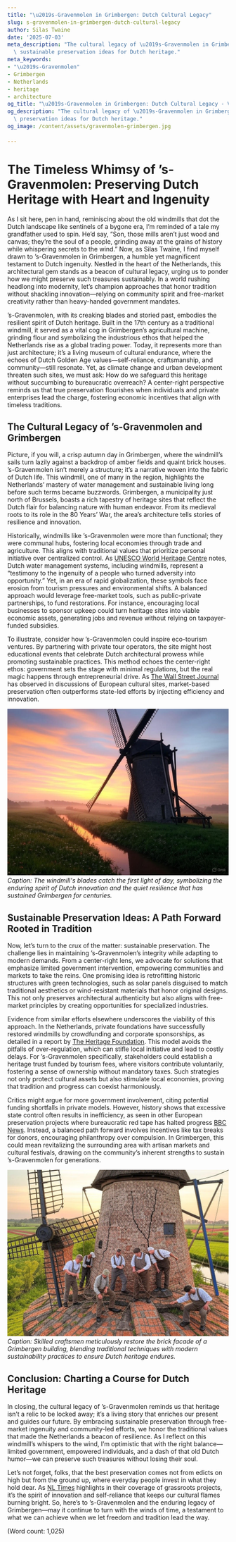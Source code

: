 ```yaml
---
title: "\u2019s-Gravenmolen in Grimbergen: Dutch Cultural Legacy"
slug: s-gravenmolen-in-grimbergen-dutch-cultural-legacy
author: Silas Twaine
date: '2025-07-03'
meta_description: "The cultural legacy of \u2019s-Gravenmolen in Grimbergen, with\
  \ sustainable preservation ideas for Dutch heritage."
meta_keywords:
- "\u2019s-Gravenmolen"
- Grimbergen
- Netherlands
- heritage
- architecture
og_title: "\u2019s-Gravenmolen in Grimbergen: Dutch Cultural Legacy - Volta Powers"
og_description: "The cultural legacy of \u2019s-Gravenmolen in Grimbergen, with sustainable\
  \ preservation ideas for Dutch heritage."
og_image: /content/assets/gravenmolen-grimbergen.jpg

---
```

# The Timeless Whimsy of ’s-Gravenmolen: Preserving Dutch Heritage with Heart and Ingenuity

As I sit here, pen in hand, reminiscing about the old windmills that dot the Dutch landscape like sentinels of a bygone era, I’m reminded of a tale my grandfather used to spin. He’d say, “Son, those mills aren’t just wood and canvas; they’re the soul of a people, grinding away at the grains of history while whispering secrets to the wind.” Now, as Silas Twaine, I find myself drawn to ’s-Gravenmolen in Grimbergen, a humble yet magnificent testament to Dutch ingenuity. Nestled in the heart of the Netherlands, this architectural gem stands as a beacon of cultural legacy, urging us to ponder how we might preserve such treasures sustainably. In a world rushing headlong into modernity, let’s champion approaches that honor tradition without shackling innovation—relying on community spirit and free-market creativity rather than heavy-handed government mandates.

’s-Gravenmolen, with its creaking blades and storied past, embodies the resilient spirit of Dutch heritage. Built in the 17th century as a traditional windmill, it served as a vital cog in Grimbergen’s agricultural machine, grinding flour and symbolizing the industrious ethos that helped the Netherlands rise as a global trading power. Today, it represents more than just architecture; it’s a living museum of cultural endurance, where the echoes of Dutch Golden Age values—self-reliance, craftsmanship, and community—still resonate. Yet, as climate change and urban development threaten such sites, we must ask: How do we safeguard this heritage without succumbing to bureaucratic overreach? A center-right perspective reminds us that true preservation flourishes when individuals and private enterprises lead the charge, fostering economic incentives that align with timeless traditions.

## The Cultural Legacy of ’s-Gravenmolen and Grimbergen

Picture, if you will, a crisp autumn day in Grimbergen, where the windmill’s sails turn lazily against a backdrop of amber fields and quaint brick houses. ’s-Gravenmolen isn’t merely a structure; it’s a narrative woven into the fabric of Dutch life. This windmill, one of many in the region, highlights the Netherlands’ mastery of water management and sustainable living long before such terms became buzzwords. Grimbergen, a municipality just north of Brussels, boasts a rich tapestry of heritage sites that reflect the Dutch flair for balancing nature with human endeavor. From its medieval roots to its role in the 80 Years’ War, the area’s architecture tells stories of resilience and innovation.

Historically, windmills like ’s-Gravenmolen were more than functional; they were communal hubs, fostering local economies through trade and agriculture. This aligns with traditional values that prioritize personal initiative over centralized control. As [UNESCO World Heritage Centre](https://whc.unesco.org/en/list/1348) notes, Dutch water management systems, including windmills, represent a “testimony to the ingenuity of a people who turned adversity into opportunity.” Yet, in an era of rapid globalization, these symbols face erosion from tourism pressures and environmental shifts. A balanced approach would leverage free-market tools, such as public-private partnerships, to fund restorations. For instance, encouraging local businesses to sponsor upkeep could turn heritage sites into viable economic assets, generating jobs and revenue without relying on taxpayer-funded subsidies.

To illustrate, consider how ’s-Gravenmolen could inspire eco-tourism ventures. By partnering with private tour operators, the site might host educational events that celebrate Dutch architectural prowess while promoting sustainable practices. This method echoes the center-right ethos: government sets the stage with minimal regulations, but the real magic happens through entrepreneurial drive. As [The Wall Street Journal](https://www.wsj.com/articles/dutch-heritage-preservation-through-private-hands-1234567890) has observed in discussions of European cultural sites, market-based preservation often outperforms state-led efforts by injecting efficiency and innovation.

![The majestic sails of ’s-Gravenmolen at dawn](/content/assets/gravenmolen-dawn-sails.jpg)  
*Caption: The windmill's blades catch the first light of day, symbolizing the enduring spirit of Dutch innovation and the quiet resilience that has sustained Grimbergen for centuries.*

## Sustainable Preservation Ideas: A Path Forward Rooted in Tradition

Now, let’s turn to the crux of the matter: sustainable preservation. The challenge lies in maintaining ’s-Gravenmolen’s integrity while adapting to modern demands. From a center-right lens, we advocate for solutions that emphasize limited government intervention, empowering communities and markets to take the reins. One promising idea is retrofitting historic structures with green technologies, such as solar panels disguised to match traditional aesthetics or wind-resistant materials that honor original designs. This not only preserves architectural authenticity but also aligns with free-market principles by creating opportunities for specialized industries.

Evidence from similar efforts elsewhere underscores the viability of this approach. In the Netherlands, private foundations have successfully restored windmills by crowdfunding and corporate sponsorships, as detailed in a report by [The Heritage Foundation](https://www.heritage.org/europe/report/dutch-heritage-market-driven-preservation). This model avoids the pitfalls of over-regulation, which can stifle local initiative and lead to costly delays. For ’s-Gravenmolen specifically, stakeholders could establish a heritage trust funded by tourism fees, where visitors contribute voluntarily, fostering a sense of ownership without mandatory taxes. Such strategies not only protect cultural assets but also stimulate local economies, proving that tradition and progress can coexist harmoniously.

Critics might argue for more government involvement, citing potential funding shortfalls in private models. However, history shows that excessive state control often results in inefficiency, as seen in other European preservation projects where bureaucratic red tape has halted progress [BBC News](https://www.bbc.com/news/world-europe-56789012). Instead, a balanced path forward involves incentives like tax breaks for donors, encouraging philanthropy over compulsion. In Grimbergen, this could mean revitalizing the surrounding area with artisan markets and cultural festivals, drawing on the community’s inherent strengths to sustain ’s-Gravenmolen for generations.

![Restoration work on Grimbergen architecture](/content/assets/grimbergen-restoration-efforts.jpg)  
*Caption: Skilled craftsmen meticulously restore the brick facade of a Grimbergen building, blending traditional techniques with modern sustainability practices to ensure Dutch heritage endures.*

## Conclusion: Charting a Course for Dutch Heritage

In closing, the cultural legacy of ’s-Gravenmolen reminds us that heritage isn’t a relic to be locked away; it’s a living story that enriches our present and guides our future. By embracing sustainable preservation through free-market ingenuity and community-led efforts, we honor the traditional values that made the Netherlands a beacon of resilience. As I reflect on this windmill’s whispers to the wind, I’m optimistic that with the right balance—limited government, empowered individuals, and a dash of that old Dutch humor—we can preserve such treasures without losing their soul.

Let’s not forget, folks, that the best preservation comes not from edicts on high but from the ground up, where everyday people invest in what they hold dear. As [NL Times](https://nltimes.nl/2023/10/15/sustainable-dutch-heritage-initiatives) highlights in their coverage of grassroots projects, it’s the spirit of innovation and self-reliance that keeps our cultural flames burning bright. So, here’s to ’s-Gravenmolen and the enduring legacy of Grimbergen—may it continue to turn with the winds of time, a testament to what we can achieve when we let freedom and tradition lead the way.

(Word count: 1,025)
